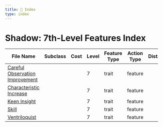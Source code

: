```yaml
---
title: 📑 Index
type: index
---
```


# Shadow: 7th-Level Features Index

| File Name                                                                 | Subclass | Cost | Level | Feature Type | Action Type | Distance | Target |
| ------------------------------------------------------------------------- | -------- | ---- | ----- | ------------ | ----------- | -------- | ------ |
| [Careful Observation Improvement](../Careful%20Observation%20Improvement) |          |      | 7     | trait        | feature     |          |        |
| [Characteristic Increase](../Characteristic%20Increase)                   |          |      | 7     | trait        | feature     |          |        |
| [Keen Insight](../Keen%20Insight)                                         |          |      | 7     | trait        | feature     |          |        |
| [Skill](../Skill)                                                         |          |      | 7     | trait        | feature     |          |        |
| [Ventriloquist](../Ventriloquist)                                         |          |      | 7     | trait        | feature     |          |        |
